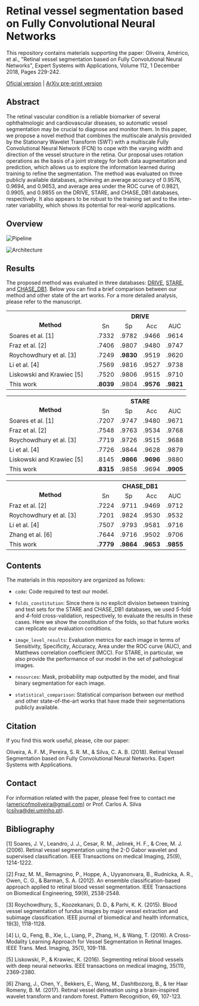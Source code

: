 # Retinal vessel segmentation based on Fully Convolutional Neural Networks

This repository contains materials supporting the paper: Oliveira, Américo, et al., "Retinal vessel segmentation based on Fully Convolutional Neural Networks", Expert Systems with Applications, Volume 112, 1 December 2018, Pages 229-242. <br />

<p align="center"> 
  
[Oficial version](https://doi.org/10.1016/j.eswa.2018.06.034) | [ArXiv pre-print version](https://arxiv.org/abs/1812.07110)
</p>

## Abstract

The retinal vascular condition is a reliable biomarker of several ophthalmologic and cardiovascular diseases, so automatic vessel segmentation may be crucial to diagnose and monitor them. In this paper, we propose a novel method that combines the multiscale analysis provided by the Stationary Wavelet Transform (SWT) with a multiscale Fully Convolutional Neural Network (FCN) to cope with the varying width and direction of the vessel structure in the retina. Our proposal uses rotation operations as the basis of a joint strategy for both data augmentation and prediction, which allows us to explore the information learned during training to refine the segmentation. The method was evaluated on three publicly available databases, achieving an average accuracy of 0.9576, 0.9694, and 0.9653, and average area under the ROC curve of 0.9821, 0.9905, and 0.9855 on the DRIVE, STARE, and CHASE_DB1 databases, respectively. It also appears to be robust to the training set and to the inter-rater variability, which shows its potential for real-world applications.

## Overview

![Pipeline](https://github.com/americofmoliveira/VesselSegmentation_ESWA/blob/master/resources/architecture/1a.png)

![Architecture](https://github.com/americofmoliveira/VesselSegmentation_ESWA/blob/master/resources/architecture/1b.png)

## Results

The proposed method was evaluated in three databases: [DRIVE](https://www.isi.uu.nl/Research/Databases/DRIVE/), [STARE](http://cecas.clemson.edu/~ahoover/stare/), and [CHASE_DB1](https://blogs.kingston.ac.uk/retinal/chasedb1/). Below you can find a brief comparison between our method and other state of the art works. For a more detailed analysis, please refer to the manuscript.

<p align="center">

<table class="tg">
  <tr>
    <th class="tg-lm6i" col width="220" rowspan="2"><br>Method </th>
    <th class="tg-lm6i" colspan="4">DRIVE</th>
  </tr>
  <tr>
    <td class="tg-lm6i"><div align="center">Sn</td>
    <td class="tg-lm6i"><div align="center">Sp</td>
    <td class="tg-lm6i"><div align="center">Acc</td>
    <td class="tg-lm6i"><div align="center">AUC</td>
  </tr>
  <tr>
    <td class="tg-7x02"><div align="left">Soares et al. [1]</td>
    <td class="tg-akyt">.7332</td>
    <td class="tg-akyt">.9782</td>
    <td class="tg-akyt">.9466</td>
    <td class="tg-akyt">.9614</td>
  </tr>
  <tr>
    <td class="tg-7x02"><div align="left">Fraz et al. [2]</td>
    <td class="tg-akyt">.7406</td>
    <td class="tg-akyt">.9807</td>
    <td class="tg-akyt">.9480</td>
    <td class="tg-akyt">.9747</td>
  </tr>
  <tr>
    <td class="tg-7x02"><div align="left">Roychowdhury et al. [3]</td>
    <td class="tg-akyt">.7249</td>
    <td class="tg-qpkk"><b>.9830</b></td>
    <td class="tg-akyt">.9519</td>
    <td class="tg-akyt">.9620</td>
  </tr>
  <tr>
    <td class="tg-7x02"><div align="left">Li et al. [4]</td>
    <td class="tg-akyt">.7569</td>
    <td class="tg-akyt">.9816</td>
    <td class="tg-akyt">.9527</td>
    <td class="tg-akyt">.9738</td>
  </tr>
  <tr>
    <td class="tg-7x02"><div align="left">Liskowski and Krawiec [5]</td>
    <td class="tg-akyt">.7520</td>
    <td class="tg-akyt">.9806</td>
    <td class="tg-akyt">.9515</td>
    <td class="tg-akyt">.9710</td>
  </tr>
  <tr>
    <td class="tg-7x02"><div align="left">This work</td>
    <td class="tg-qpkk"><b>.8039</td>
    <td class="tg-akyt">.9804</td>
    <td class="tg-qpkk"><b>.9576</td>
    <td class="tg-qpkk"><b>.9821</td>
  </tr>
</table>


<table class="tg">
  <tr>
    <th class="tg-lm6i" col width="220" rowspan="2"><br>Method </th>
    <th class="tg-lm6i" colspan="4">STARE</th>
  </tr>
  <tr>
    <td class="tg-lm6i"><div align="center">Sn</td>
    <td class="tg-lm6i"><div align="center">Sp</td>
    <td class="tg-lm6i"><div align="center">Acc</td>
    <td class="tg-lm6i"><div align="center">AUC</td>
  </tr>
  <tr>
    <td class="tg-7x02"><div align="left">Soares et al. [1]</td>
    <td class="tg-akyt">.7207</td>
    <td class="tg-akyt">.9747</td>
    <td class="tg-akyt">.9480</td>
    <td class="tg-akyt">.9671</td>
  </tr>
  <tr>
    <td class="tg-7x02"><div align="left">Fraz et al. [2]</td>
    <td class="tg-akyt">.7548</td>
    <td class="tg-akyt">.9763</td>
    <td class="tg-akyt">.9534</td>
    <td class="tg-akyt">.9768</td>
  </tr>
  <tr>
    <td class="tg-7x02"><div align="left">Roychowdhury et al. [3]</td>
    <td class="tg-akyt">.7719</td>
    <td class="tg-qpkk">.9726</td>
    <td class="tg-akyt">.9515</td>
    <td class="tg-akyt">.9688</td>
  </tr>
  <tr>
    <td class="tg-7x02"><div align="left">Li et al. [4]</td>
    <td class="tg-akyt">.7726</td>
    <td class="tg-akyt">.9844</td>
    <td class="tg-akyt">.9628</td>
    <td class="tg-akyt">.9879</td>
  </tr>
  <tr>
    <td class="tg-7x02"><div align="left">Liskowski and Krawiec [5]</td>
    <td class="tg-akyt">.8145</td>
    <td class="tg-akyt"><b>.9866</td>
    <td class="tg-akyt"><b>.9696</td>
    <td class="tg-akyt">.9880</td>
  </tr>
  <tr>
    <td class="tg-7x02"><div align="left">This work</td>
    <td class="tg-qpkk"><b>.8315</td>
    <td class="tg-akyt">.9858</td>
    <td class="tg-qpkk">.9694</td>
    <td class="tg-qpkk"><b>.9905</td>
  </tr>
</table>


<table class="tg">
  <tr>
    <th class="tg-lm6i" col width="220" rowspan="2"><br>Method </th>
    <th class="tg-lm6i" colspan="4">CHASE_DB1</th>
  </tr>
  <tr>
    <td class="tg-lm6i"><div align="center">Sn</td>
    <td class="tg-lm6i"><div align="center">Sp</td>
    <td class="tg-lm6i"><div align="center">Acc</td>
    <td class="tg-lm6i"><div align="center">AUC</td>
  </tr>
  <tr>
    <td class="tg-7x02"><div align="left">Fraz et al. [2]</td>
    <td class="tg-akyt">.7224</td>
    <td class="tg-akyt">.9711</td>
    <td class="tg-akyt">.9469</td>
    <td class="tg-akyt">.9712</td>
  </tr>
  <tr>
    <td class="tg-7x02"><div align="left">Roychowdhury et al. [3]    </td>
    <td class="tg-akyt">.7201</td>
    <td class="tg-akyt">.9824</td>
    <td class="tg-akyt">.9530</td>
    <td class="tg-akyt">.9532</td>
  </tr>
  <tr>
    <td class="tg-7x02"><div align="left">Li et al. [4]</td>
    <td class="tg-akyt">.7507</td>
    <td class="tg-qpkk">.9793</td>
    <td class="tg-akyt">.9581</td>
    <td class="tg-akyt">.9716</td>
  </tr>
  <tr>
    <td class="tg-7x02"><div align="left">Zhang et al. [6]</td>
    <td class="tg-akyt">.7644</td>
    <td class="tg-akyt">.9716</td>
    <td class="tg-akyt">.9502</td>
    <td class="tg-akyt">.9706</td>
  </tr>
  <tr>
    <td class="tg-7x02"><div align="left">This work</td>
    <td class="tg-qpkk"><b>.7779</td>
    <td class="tg-akyt"><b>.9864</td>
    <td class="tg-qpkk"><b>.9653</td>
    <td class="tg-qpkk"><b>.9855</td>
  </tr>
</table>
</p>


## Contents

The materials in this repository are organized as follows:

- `code`: Code required to test our model.

- `folds_constitution`: Since there is no explicit division between training and test sets for the STARE and CHASE_DB1 databases, we used *5*-fold and *4*-fold cross-validation, respectively, to evaluate the results in these cases. Here we show the constitution of the folds, so that future works can replicate our evaluation conditions.

- `image_level_results`: Evaluation metrics for each image in terms of Sensitivity, Specificity, Accuracy, Area under the ROC curve (AUC), and Matthews correlation coefficient (MCC). For STARE, in particular, we also provide the performance of our model in the set of pathological images.

- `resources`: Mask, probability map outputted by the model, and final binary segmentation for each image. 

- `statistical_comparison`: Statistical comparison between our method and other state-of-the-art works that have made their segmentations publicly available.

## Citation

If you find this work useful, please, cite our paper:

Oliveira, A. F. M., Pereira, S. R. M., & Silva, C. A. B. (2018). Retinal Vessel Segmentation based on Fully Convolutional Neural Networks. Expert Systems with Applications.

## Contact

For information related with the paper, please feel free to contact me (americofmoliveira@gmail.com) or Prof. Carlos A. Silva (csilva@dei.uminho.pt).

## Bibliography

[1] Soares, J. V., Leandro, J. J., Cesar, R. M., Jelinek, H. F., & Cree, M. J. (2006). Retinal vessel segmentation using the 2-D Gabor wavelet and supervised classification. IEEE Transactions on medical Imaging, 25(9), 1214-1222.

[2] Fraz, M. M., Remagnino, P., Hoppe, A., Uyyanonvara, B., Rudnicka, A. R., Owen, C. G., & Barman, S. A. (2012). An ensemble classification-based approach applied to retinal blood vessel segmentation. IEEE Transactions on Biomedical Engineering, 59(9), 2538-2548.

[3] Roychowdhury, S., Koozekanani, D. D., & Parhi, K. K. (2015). Blood vessel segmentation of fundus images by major vessel extraction and subimage classification. IEEE journal of biomedical and health informatics, 19(3), 1118-1128.

[4] Li, Q., Feng, B., Xie, L., Liang, P., Zhang, H., & Wang, T. (2016). A Cross-Modality Learning Approach for Vessel Segmentation in Retinal Images. IEEE Trans. Med. Imaging, 35(1), 109-118.

[5] Liskowski, P., & Krawiec, K. (2016). Segmenting retinal blood vessels with deep neural networks. IEEE transactions on medical imaging, 35(11), 2369-2380.

[6] Zhang, J., Chen, Y., Bekkers, E., Wang, M., Dashtbozorg, B., & ter Haar Romeny, B. M. (2017). Retinal vessel delineation using a brain-inspired wavelet transform and random forest. Pattern Recognition, 69, 107-123.
